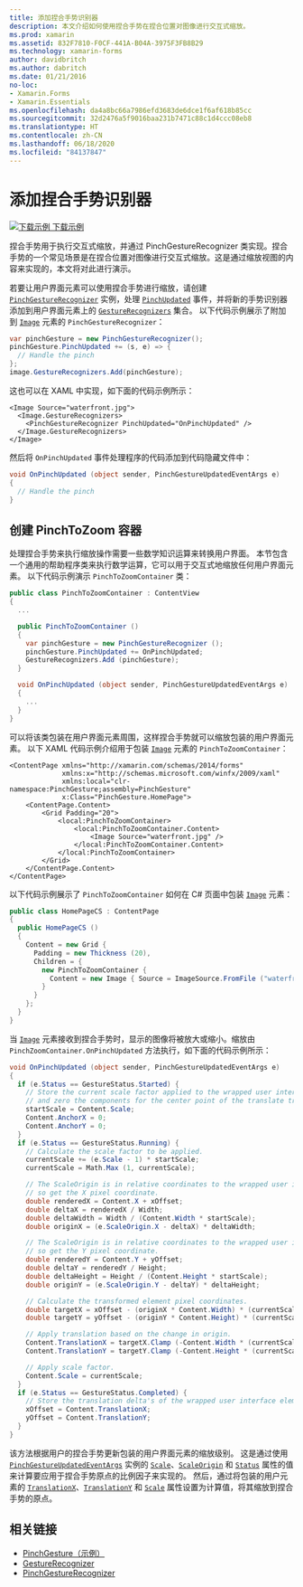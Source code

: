 ```yaml
---
title: 添加捏合手势识别器
description: 本文介绍如何使用捏合手势在捏合位置对图像进行交互式缩放。
ms.prod: xamarin
ms.assetid: 832F7810-F0CF-441A-B04A-3975F3FB8B29
ms.technology: xamarin-forms
author: davidbritch
ms.author: dabritch
ms.date: 01/21/2016
no-loc:
- Xamarin.Forms
- Xamarin.Essentials
ms.openlocfilehash: da4a8bc66a7986efd3683de6dce1f6af618b85cc
ms.sourcegitcommit: 32d2476a5f9016baa231b7471c88c1d4ccc08eb8
ms.translationtype: HT
ms.contentlocale: zh-CN
ms.lasthandoff: 06/18/2020
ms.locfileid: "84137847"
---
```

# <a name="adding-a-pinch-gesture-recognizer"></a>添加捏合手势识别器

[![下载示例](~/media/shared/download.png) 下载示例](https://docs.microsoft.com/samples/xamarin/xamarin-forms-samples/workingwithgestures-pinchgesture)

捏合手势用于执行交互式缩放，并通过 PinchGestureRecognizer 类实现。捏合手势的一个常见场景是在捏合位置对图像进行交互式缩放。这是通过缩放视图的内容来实现的，本文将对此进行演示。

若要让用户界面元素可以使用捏合手势进行缩放，请创建 [`PinchGestureRecognizer`](xref:Xamarin.Forms.PinchGestureRecognizer) 实例，处理 [`PinchUpdated`](xref:Xamarin.Forms.PinchGestureRecognizer.PinchUpdated) 事件，并将新的手势识别器添加到用户界面元素上的 [`GestureRecognizers`](xref:Xamarin.Forms.View.GestureRecognizers) 集合。 以下代码示例展示了附加到 [`Image`](xref:Xamarin.Forms.Image) 元素的 `PinchGestureRecognizer`：

```csharp
var pinchGesture = new PinchGestureRecognizer();
pinchGesture.PinchUpdated += (s, e) => {
  // Handle the pinch
};
image.GestureRecognizers.Add(pinchGesture);
```

这也可以在 XAML 中实现，如下面的代码示例所示：

```xaml
<Image Source="waterfront.jpg">
  <Image.GestureRecognizers>
    <PinchGestureRecognizer PinchUpdated="OnPinchUpdated" />
  </Image.GestureRecognizers>
</Image>
```

然后将 `OnPinchUpdated` 事件处理程序的代码添加到代码隐藏文件中：

```csharp
void OnPinchUpdated (object sender, PinchGestureUpdatedEventArgs e)
{
  // Handle the pinch
}
```

## <a name="creating-a-pinchtozoom-container"></a>创建 PinchToZoom 容器

处理捏合手势来执行缩放操作需要一些数学知识运算来转换用户界面。 本节包含一个通用的帮助程序类来执行数学运算，它可以用于交互式地缩放任何用户界面元素。 以下代码示例演示 `PinchToZoomContainer` 类：

```csharp
public class PinchToZoomContainer : ContentView
{
  ...

  public PinchToZoomContainer ()
  {
    var pinchGesture = new PinchGestureRecognizer ();
    pinchGesture.PinchUpdated += OnPinchUpdated;
    GestureRecognizers.Add (pinchGesture);
  }

  void OnPinchUpdated (object sender, PinchGestureUpdatedEventArgs e)
  {
    ...
  }
}
```

可以将该类包装在用户界面元素周围，这样捏合手势就可以缩放包装的用户界面元素。 以下 XAML 代码示例介绍用于包装 [`Image`](xref:Xamarin.Forms.Image) 元素的 `PinchToZoomContainer`：

```xaml
<ContentPage xmlns="http://xamarin.com/schemas/2014/forms"
             xmlns:x="http://schemas.microsoft.com/winfx/2009/xaml"
             xmlns:local="clr-namespace:PinchGesture;assembly=PinchGesture"
             x:Class="PinchGesture.HomePage">
    <ContentPage.Content>
        <Grid Padding="20">
            <local:PinchToZoomContainer>
                <local:PinchToZoomContainer.Content>
                    <Image Source="waterfront.jpg" />
                </local:PinchToZoomContainer.Content>
            </local:PinchToZoomContainer>
        </Grid>
    </ContentPage.Content>
</ContentPage>
```

以下代码示例展示了 `PinchToZoomContainer` 如何在 C# 页面中包装 [`Image`](xref:Xamarin.Forms.Image) 元素：

```csharp
public class HomePageCS : ContentPage
{
  public HomePageCS ()
  {
    Content = new Grid {
      Padding = new Thickness (20),
      Children = {
        new PinchToZoomContainer {
          Content = new Image { Source = ImageSource.FromFile ("waterfront.jpg") }
        }
      }
    };
  }
}
```

当 [`Image`](xref:Xamarin.Forms.Image) 元素接收到捏合手势时，显示的图像将被放大或缩小。缩放由 `PinchZoomContainer.OnPinchUpdated` 方法执行，如下面的代码示例所示：

```csharp
void OnPinchUpdated (object sender, PinchGestureUpdatedEventArgs e)
{
  if (e.Status == GestureStatus.Started) {
    // Store the current scale factor applied to the wrapped user interface element,
    // and zero the components for the center point of the translate transform.
    startScale = Content.Scale;
    Content.AnchorX = 0;
    Content.AnchorY = 0;
  }
  if (e.Status == GestureStatus.Running) {
    // Calculate the scale factor to be applied.
    currentScale += (e.Scale - 1) * startScale;
    currentScale = Math.Max (1, currentScale);

    // The ScaleOrigin is in relative coordinates to the wrapped user interface element,
    // so get the X pixel coordinate.
    double renderedX = Content.X + xOffset;
    double deltaX = renderedX / Width;
    double deltaWidth = Width / (Content.Width * startScale);
    double originX = (e.ScaleOrigin.X - deltaX) * deltaWidth;

    // The ScaleOrigin is in relative coordinates to the wrapped user interface element,
    // so get the Y pixel coordinate.
    double renderedY = Content.Y + yOffset;
    double deltaY = renderedY / Height;
    double deltaHeight = Height / (Content.Height * startScale);
    double originY = (e.ScaleOrigin.Y - deltaY) * deltaHeight;

    // Calculate the transformed element pixel coordinates.
    double targetX = xOffset - (originX * Content.Width) * (currentScale - startScale);
    double targetY = yOffset - (originY * Content.Height) * (currentScale - startScale);

    // Apply translation based on the change in origin.
    Content.TranslationX = targetX.Clamp (-Content.Width * (currentScale - 1), 0);
    Content.TranslationY = targetY.Clamp (-Content.Height * (currentScale - 1), 0);

    // Apply scale factor.
    Content.Scale = currentScale;
  }
  if (e.Status == GestureStatus.Completed) {
    // Store the translation delta's of the wrapped user interface element.
    xOffset = Content.TranslationX;
    yOffset = Content.TranslationY;
  }
}
```

该方法根据用户的捏合手势更新包装的用户界面元素的缩放级别。 这是通过使用 [`PinchGestureUpdatedEventArgs`](xref:Xamarin.Forms.PinchGestureUpdatedEventArgs) 实例的 [`Scale`](xref:Xamarin.Forms.PinchGestureUpdatedEventArgs.Scale)、[`ScaleOrigin`](xref:Xamarin.Forms.PinchGestureUpdatedEventArgs.ScaleOrigin) 和 [`Status`](xref:Xamarin.Forms.PinchGestureUpdatedEventArgs.Status) 属性的值来计算要应用于捏合手势原点的比例因子来实现的。 然后，通过将包装的用户元素的 [`TranslationX`](xref:Xamarin.Forms.VisualElement.TranslationX)、[`TranslationY`](xref:Xamarin.Forms.VisualElement.TranslationY) 和 [`Scale`](xref:Xamarin.Forms.VisualElement.Scale) 属性设置为计算值，将其缩放到捏合手势的原点。

## <a name="related-links"></a>相关链接

- [PinchGesture（示例）](https://docs.microsoft.com/samples/xamarin/xamarin-forms-samples/workingwithgestures-pinchgesture)
- [GestureRecognizer](xref:Xamarin.Forms.GestureRecognizer)
- [PinchGestureRecognizer](xref:Xamarin.Forms.PinchGestureRecognizer)
